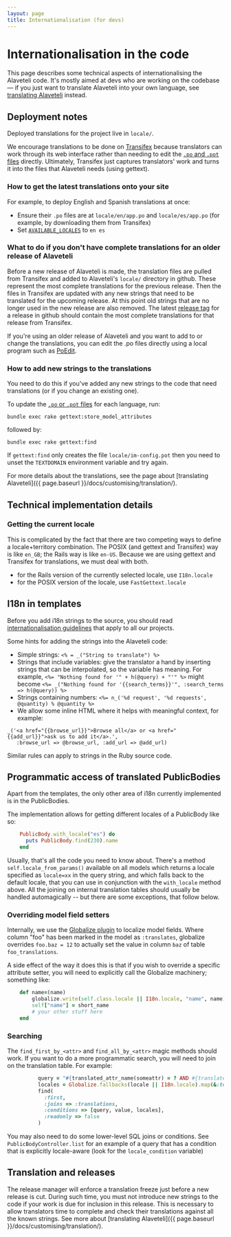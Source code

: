 ```yaml
---
layout: page
title: Internationalisation (for devs)
---
```


# Internationalisation in the code

<p class="lead">
    This page describes some technical aspects of internationalising the
    Alaveteli code. It's mostly aimed at devs who are working on the
    codebase &mdash; if you just want to translate Alaveteli into your
    own language, see
    <a href="{{ page.baseurl }}/docs/customising/translation">translating Alaveteli</a>
    instead.
</p>

## Deployment notes

Deployed translations for the project live in ``locale/``.

We encourage translations to be done on
[Transifex](https://www.transifex.net/projects/p/alaveteli/)
because translators can work through its web interface rather than needing to edit the
<a href="{{ page.baseurl }}/docs/glossary/#po" class="glossary__link">`.po` and `.pot` files</a>
directly. Ultimately, Transifex just captures translators'
work and turns it into the files that Alaveteli needs (using gettext).

### How to get the latest translations onto your site

For example, to deploy English and Spanish translations at once:

 * Ensure their `.po` files are at ```locale/en/app.po``` and ```locale/es/app.po```
   (for example, by downloading them from Transifex)
 * Set <code><a href="{{ page.baseurl }}/docs/customising/config/#available_locales">AVAILABLE_LOCALES</a></code>
   to <code>en&nbsp;es</code>

### What to do if you don't have complete translations for an older release of Alaveteli

Before a new release of Alaveteli is made, the translation files are
pulled from Transifex and added to Alaveteli's ``locale/`` directory in
github. These represent the most complete translations for the previous
release. Then the files in Transifex are updated with any new strings
that need to be translated for the upcoming release. At this point old
strings that are no longer used in the new release are also removed. The
latest [release tag](https://github.com/mysociety/alaveteli/releases)
for a release in github should contain the most complete translations
for that release from Transifex.

If you're using an older release of Alaveteli and you want to add to or
change the translations, you can edit the .po files directly using a
local program such as [PoEdit](http://poedit.net/).

### How to add new strings to the translations

You need to do this if you've added any new strings to the code that need
translations (or if you change an existing one).

To update the
<a href="{{ page.baseurl }}/docs/glossary/#po" class="glossary__link">`.po` or `.pot` files</a>
for each language, run:

    bundle exec rake gettext:store_model_attributes

followed by:

    bundle exec rake gettext:find

If `gettext:find` only creates the file `locale/im-config.pot` then you need to
unset the `TEXTDOMAIN` environment variable and try again.

For more details about the translations, see the page about
[translating Alaveteli]({{ page.baseurl }}/docs/customising/translation/).


## Technical implementation details

### Getting the current locale

This is complicated by the fact that there are two competing ways to define a
locale+territory combination. The POSIX (and gettext and Transifex) way is
like `en_GB`; the Rails way is like `en-US`. Because we are using gettext and
Transifex for translations, we must deal with both.

   * for the Rails version of the currently selected locale, use `I18n.locale`
   * for the POSIX version of the locale, use `FastGettext.locale`

## I18n in templates

Before you add i18n strings to the source, you should read
[internationalisation guidelines](http://mysociety.github.io/internationalization.html)
that apply to all our projects.

Some hints for adding the strings into the Alaveteli code:

* Simple strings: ```<% = _("String to translate") %>```
* Strings that include variables: give the translator a hand by inserting
  strings that can be interpolated, so the variable has meaning. For example,
  ```<%= "Nothing found for '" + h(@query) + "'" %>``` might become ```<%=
  _("Nothing found for '{{search_terms}}'", :search_terms => h(@query)) %>```
* Strings containing numbers:  ```<%= n_('%d request', '%d requests', @quantity) % @quantity %>```
* We allow some inline HTML where it helps with meaningful context, for example:

```
_('<a href="{{browse_url}}">Browse all</a> or <a href="{{add_url}}">ask us to add it</a>.',
   :browse_url => @browse_url, :add_url => @add_url)
```

Similar rules can apply to strings in the Ruby source code.

## Programmatic access of translated PublicBodies

Apart from the templates, the only other area of i18n currently implemented is
in the PublicBodies.

The implementation allows for getting different locales of a PublicBody like so:

```ruby
    PublicBody.with_locale("es") do
      puts PublicBody.find(230).name
    end
```

Usually, that's all the code you need to know about. There's a method
```self.locale_from_params()``` available on all models which returns a locale
specified as ```locale=xx``` in the query string, and which falls back to the
default locale, that you can use in conjunction with the ```with_locale```
method above. All the joining on internal translation tables should usually be
handled automagically -- but there are some exceptions, that follow below.

### Overriding model field setters

Internally, we use the [Globalize plugin](https://github.com/globalize/globalize)
to localize model fields. Where column "foo" has been marked in the model as
```:translates```, globalize overrides ```foo.baz = 12``` to actually set the
value in column ```baz``` of table ```foo_translations```.

A side effect of the way it does this is that if you wish to override a
specific attribute setter, you will need to explicitly call the Globalize
machinery; something like:

```ruby
    def name=(name)
        globalize.write(self.class.locale || I18n.locale, "name", name)
        self["name"] = short_name
        # your other stuff here
    end
```

### Searching

The ```find_first_by_<attr>``` and ```find_all_by_<attr>``` magic methods
should work. If you want to do a more programmatic search, you will need to
join on the translation table. For example:

```ruby
          query = "#{translated_attr_name(someattr) = ? AND #{translated_attr_name('locale')} IN (?)"
          locales = Globalize.fallbacks(locale || I18n.locale).map(&:to_s)
          find(
            :first,
            :joins => :translations,
            :conditions => [query, value, locales],
            :readonly => false
          )
```

You may also need to do some lower-level SQL joins or conditions. See
```PublicBodyController.list``` for an example of a query that has a condition
that is explicitly locale-aware (look for the ```locale_condition``` variable)

## Translation and releases

The release manager will enforce a translation freeze just before a new release
is cut. During such time, you must not introduce new strings to the code if
your work is due for inclusion in this release. This is necessary to allow
translators time to complete and check their translations against all the known
strings. See more about [translating Alaveteli]({{ page.baseurl }}/docs/customising/translation/).

